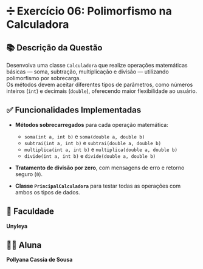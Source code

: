 # ➗ Exercício 06: Polimorfismo na Calculadora

## 📚 Descrição da Questão

Desenvolva uma classe `Calculadora` que realize operações matemáticas básicas — soma, subtração, multiplicação e divisão — utilizando polimorfismo por sobrecarga.  
Os métodos devem aceitar diferentes tipos de parâmetros, como números inteiros (`int`) e decimais (`double`), oferecendo maior flexibilidade ao usuário.

## ✅ Funcionalidades Implementadas

- **Métodos sobrecarregados** para cada operação matemática:  
  - `soma(int a, int b)` e `soma(double a, double b)`  
  - `subtrai(int a, int b)` e `subtrai(double a, double b)`  
  - `multiplica(int a, int b)` e `multiplica(double a, double b)`  
  - `divide(int a, int b)` e `divide(double a, double b)`

- **Tratamento de divisão por zero**, com mensagens de erro e retorno seguro (`0`).

- **Classe `PrincipalCalculadora`** para testar todas as operações com ambos os tipos de dados.

## 🏫 Faculdade

**Unyleya**

## 👩‍🎓 Aluna

**Pollyana Cassia de Sousa**
